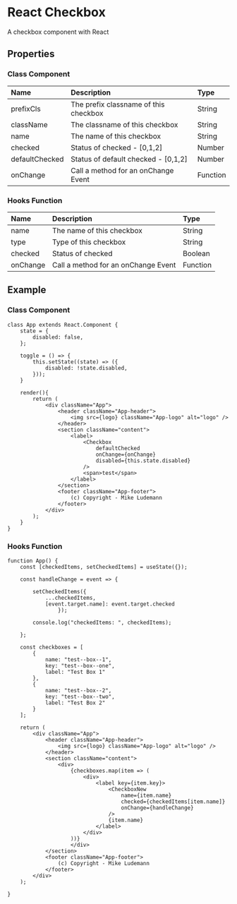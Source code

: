 # React Checkbox

A checkbox component with React

## Properties

### Class Component

|Name|Description|Type|
|:---|:----------|:---|
|prefixCls|The prefix classname of this checkbox|String|
|className|The classname of this checkbox|String|
|name|The name of this checkbox|String|
|checked|Status of checked - [0,1,2]|Number|
|defaultChecked|Status of default checked - [0,1,2]|Number|
|onChange|Call a method for an onChange Event|Function|

### Hooks Function

|Name|Description|Type|
|:---|:----------|:---|
|name|The name of this checkbox|String|
|type|Type of this checkbox|String|
|checked|Status of checked|Boolean|
|onChange|Call a method for an onChange Event|Function|

## Example

### Class Component

```JS
class App extends React.Component {
	state = {
		disabled: false,
	};

	toggle = () => {
		this.setState((state) => ({
			disabled: !state.disabled,
		}));
	}

	render(){
		return (
			<div className="App">
				<header className="App-header">
					<img src={logo} className="App-logo" alt="logo" />
				</header>
				<section className="content">
					<label>
						<Checkbox
							defaultChecked
							onChange={onChange}
							disabled={this.state.disabled}
						/>
						<span>test</span>
					</label>
				</section>
				<footer className="App-footer">
					(c) Copyright - Mike Ludemann
				</footer>
			</div>
		);
	}
}
```

### Hooks Function

```JS
function App() {
	const [checkedItems, setCheckedItems] = useState({});

	const handleChange = event => {

		setCheckedItems({
			...checkedItems,
			[event.target.name]: event.target.checked
				});

		console.log("checkedItems: ", checkedItems);

	};

	const checkboxes = [
		{
			name: "test--box--1",
			key: "test--box--one",
			label: "Test Box 1"
		},
		{
			name: "test--box--2",
			key: "test--box--two",
			label: "Test Box 2"
		}
	];

	return (
		<div className="App">
			<header className="App-header">
				<img src={logo} className="App-logo" alt="logo" />
			</header>
			<section className="content">
				<div>
					{checkboxes.map(item => (
						<div>
							<label key={item.key}>
								<CheckboxNew
									name={item.name}
									checked={checkedItems[item.name]}
									onChange={handleChange}
								/>
								{item.name}
							</label>
						</div>
					))}
					</div>
			</section>
			<footer className="App-footer">
				(c) Copyright - Mike Ludemann
			</footer>
		</div>
	);

}
```